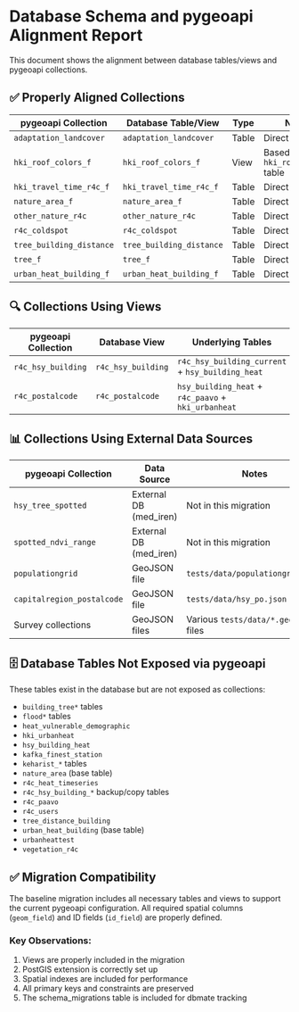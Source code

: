 # Database Schema and pygeoapi Alignment Report

This document shows the alignment between database tables/views and pygeoapi collections.

## ✅ Properly Aligned Collections

| pygeoapi Collection | Database Table/View | Type | Notes |
|-------------------|------------------|------|-------|
| `adaptation_landcover` | `adaptation_landcover` | Table | Direct match |
| `hki_roof_colors_f` | `hki_roof_colors_f` | View | Based on `hki_roof_colors` table |
| `hki_travel_time_r4c_f` | `hki_travel_time_r4c_f` | Table | Direct match |
| `nature_area_f` | `nature_area_f` | Table | Direct match |
| `other_nature_r4c` | `other_nature_r4c` | Table | Direct match |
| `r4c_coldspot` | `r4c_coldspot` | Table | Direct match |
| `tree_building_distance` | `tree_building_distance` | Table | Direct match |
| `tree_f` | `tree_f` | Table | Direct match |
| `urban_heat_building_f` | `urban_heat_building_f` | Table | Direct match |

## 🔍 Collections Using Views

| pygeoapi Collection | Database View | Underlying Tables |
|-------------------|-------------|------------------|
| `r4c_hsy_building` | `r4c_hsy_building` | `r4c_hsy_building_current` + `hsy_building_heat` |
| `r4c_postalcode` | `r4c_postalcode` | `hsy_building_heat` + `r4c_paavo` + `hki_urbanheat` |

## 📊 Collections Using External Data Sources

| pygeoapi Collection | Data Source | Notes |
|-------------------|------------|-------|
| `hsy_tree_spotted` | External DB (med_iren) | Not in this migration |
| `spotted_ndvi_range` | External DB (med_iren) | Not in this migration |
| `populationgrid` | GeoJSON file | `tests/data/populationgrid.json` |
| `capitalregion_postalcode` | GeoJSON file | `tests/data/hsy_po.json` |
| Survey collections | GeoJSON files | Various `tests/data/*.geojson` files |

## 🗄️ Database Tables Not Exposed via pygeoapi

These tables exist in the database but are not exposed as collections:
- `building_tree*` tables
- `flood*` tables
- `heat_vulnerable_demographic`
- `hki_urbanheat`
- `hsy_building_heat`
- `kafka_finest_station`
- `keharist_*` tables
- `nature_area` (base table)
- `r4c_heat_timeseries`
- `r4c_hsy_building_*` backup/copy tables
- `r4c_paavo`
- `r4c_users`
- `tree_distance_building`
- `urban_heat_building` (base table)
- `urbanheattest`
- `vegetation_r4c`

## ✅ Migration Compatibility

The baseline migration includes all necessary tables and views to support the current pygeoapi configuration. All required spatial columns (`geom_field`) and ID fields (`id_field`) are properly defined.

### Key Observations:
1. Views are properly included in the migration
2. PostGIS extension is correctly set up
3. Spatial indexes are included for performance
4. All primary keys and constraints are preserved
5. The schema_migrations table is included for dbmate tracking